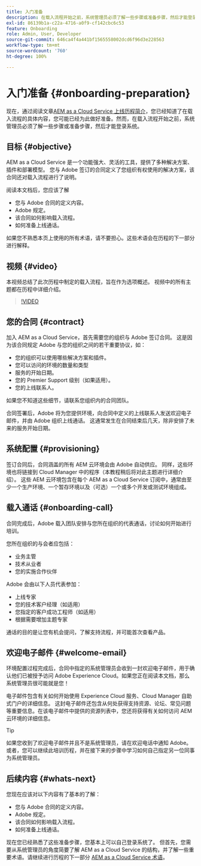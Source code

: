 ```yaml
---
title: 入门准备
description: 在载入流程开始之前，系统管理员必须了解一些步骤或准备步骤，然后才能登录系统。
exl-id: 86139b1a-c22a-4716-a0f9-cf142cbc6c53
feature: Onboarding
role: Admin, User, Developer
source-git-commit: 646ca4f4a441bf1565558002dcd6f96d3e228563
workflow-type: tm+mt
source-wordcount: '760'
ht-degree: 100%

---
```


# 入门准备 {#onboarding-preparation}

现在，通过阅读文章[AEM as a Cloud Service 上线历程简介](overview.md)，您已经知道了在载入流程的具体内容，您可能已经为此做好准备。然而，在载入流程开始之前，系统管理员必须了解一些步骤或准备步骤，然后才能登录系统。

## 目标 {#objective}

AEM as a Cloud Service 是一个功能强大、灵活的工具，提供了多种解决方案、插件和部署模型。 您与 Adobe 签订的合同定义了您组织有权使用的解决方案，该合同还对载入流程进行了说明。

阅读本文档后，您应该了解

* 您与 Adobe 合同的定义内容。
* Adobe 规定。
* 该合同如何影响载入流程。
* 如何准备上线通话。

如果您不熟悉本页上使用的所有术语，请不要担心。这些术语会在历程的下一部分进行解释。

## 视频 {#video}

本视频总结了此次历程中制定的载入流程，旨在作为选项概述。 视频中的所有主题都在历程中详细介绍。

>[!VIDEO](https://video.tv.adobe.com/v/336959/?quality=12&learn=on)

## 您的合同 {#contract}

加入 AEM as a Cloud Service，首先需要您的组织与 Adobe 签订合同。 这是因为该合同规定 Adobe 与您的组织之间的若干重要协议，如：

* 您的组织可以使用哪些解决方案和插件。
* 您可以访问的环境的数量和类型
* 服务的开始日期。
* 您的 Premier Support 级别（如果适用）。
* 您的上线联系人。

如果您不知道这些细节，请联系您组织内的合同团队。

合同签署后，Adobe 将为您提供环境，向合同中定义的上线联系人发送欢迎电子邮件，并由 Adobe 组织上线通话。 这通常发生在合同结束后几天，除非安排了未来的服务开始日期。

## 系统配置 {#provisioning}

签订合同后，合同涵盖的所有 AEM 云环境会由 Adobe 自动供应。 同样，这些环境也将链接到 Cloud Manager 中的程序（本教程稍后将对此主题进行详细介绍）。 这些 AEM 云环境包含在每个 AEM as a Cloud Service 订阅中，通常由至少一个生产环境、一个暂存环境以及（可选）一个或多个开发或测试环境组成。

## 载入通话 {#onboarding-call}

合同完成后，Adobe 载入团队安排与您所在组织的代表通话，讨论如何开始进行培训。

您所在组织的与会者应包括：

* 业务主管
* 技术从业者
* 您的实施合作伙伴

Adobe 会由以下人员代表参加：

* 上线专家
* 您的技术客户经理（如适用）
* 您指定的客户成功工程师（如适用）
* 根据需要增加主题专家

通话的目的是让您有机会提问，了解支持流程，并可能首次查看产品。

## 欢迎电子邮件 {#welcome-email}

环境配置过程完成后，合同中指定的系统管理员会收到一封欢迎电子邮件，用于确认他们已被授予访问 Adobe Experience Cloud。如果您正在阅读本文档，那么系统管理员很可能就是您！

电子邮件包含有关如何开始使用 Experience Cloud 服务、Cloud Manager 自助式门户的详细信息。 这封电子邮件还包含从何处获得支持资源、论坛、常见问题等重要信息。在该电子邮件中提供的资源列表中，您还将获得有关如何访问 AEM 云环境的详细信息。

>[!TIP]
>
>如果您收到了欢迎电子邮件并且不是系统管理员，请在欢迎电话中通知 Adobe。 或者，您可以继续此培训历程，并在接下来的步骤中学习如何自己指定另一位同事为系统管理员。

## 后续内容 {#whats-next}

您现在应该对以下内容有了基本的了解：

* 您与 Adobe 合同的定义内容。
* Adobe 规定。
* 该合同如何影响载入流程。
* 如何准备上线通话。

现在您已经熟悉了这些准备步骤，您基本上可以自己登录系统了。 但首先，您需要从系统管理员的角度简要了解 AEM as a Cloud Service 的结构，并了解一些重要术语。请继续进行历程的下一部分 [AEM as a Cloud Service 术语](terminology.md)。
